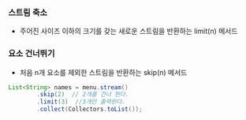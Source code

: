 ### 스트림 축소

* 주어진 사이즈 이하의 크기를 갖는 새로운 스트림을 반환하는  limit(n) 메서드

### 요소 건너뛰기

* 처음 n개 요소를 제외한 스트림을 반환하는  skip(n) 메서드

```java
List<String> names = menu.stream()
		.skip(2)  // 2개를 건너 뛴다.
		.limit(3)  //3개만 출력한다.
		.collect(Collectors.toList());
```